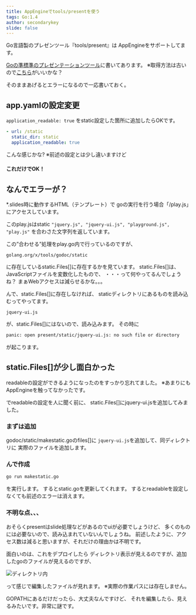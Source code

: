 ```yaml
---
title: AppEngineでtools/presentを使う
tags: Go:1.4
author: secondarykey
slide: false
---
```

Go言語製のプレゼンツール『tools/present』は
AppEngineをサポートしてます。

[Goの準標準のプレゼンテーションツール](http://d.hatena.ne.jp/taknb2nch/20140517/1400338219)に書いてあります。
※取得方法は古いので[こちら](http://qiita.com/secondarykey/items/6395900495f411f125f4)がいいかな？

そのままあげるとエラーになるので一応書いておく。

## app.yamlの設定変更

``` application_readable: true ```
をstatic設定した箇所に追加したらOKです。

```yaml
- url: /static
  static_dir: static
  application_readable: true
```

こんな感じかな?
※前述の設定とは少し違いますけど

#### これだけでOK！

## なんでエラーが？

*.slides時に動作するHTML（テンプレート）で
goの実行を行う場合「/play.js」にアクセスしています。

このplay.jsはstatic
``` "jquery.js", "jquery-ui.js", "playground.js", "play.js" ```
を合わさた文字列を返しています。

この”合わせる”処理をplay.go内で行っているのですが、

``` golang.org/x/tools/godoc/static ```

に存在しているstatic.Files[]に存在するかを見ています。
static.Files[]は、JavaScriptファイルを変数化したもので、
・・・って何やってるんでしょうね？
まぁWebアクセスは減らせるかな。。。

んで、static.Files[]に存在しなければ、
staticディレクトリにあるものを読み込むってやってます。

``` jquery-ui.js ```

が、static.Files[]にはないので、読み込みます。
その時に

```bash
panic: open present/static/jquery-ui.js: no such file or directory
```

が起こります。


## static.Files[]が少し面白かった

readableの設定ができるようになったのをすっかり忘れてました。
※あまりにもAppEngineを触ってなかったです。

でreadableの設定を人に聞く前に、
static.Files[]にjquery-ui.jsを追加してみました。

### まずは追加

godoc/static/makestatic.goのfiles[]に
``` jquery-ui.js ```を追加して、同ディレクトリに
実際のファイルを追加します。

### んで作成

```bash
go run makestatic.go
```

を実行します。
するとstatic.goを更新してくれます。
するとreadableを設定しなくても前述のエラーは消えます。

### 不明な点、、、

おそらくpresentはslide処理などがあるのでuiが必要でしょうけど、
多くのものには必要ないので、読み込まれていないんでしょうね。
前述したように、アクセス数は減ると思いますが、それだけの理由かは不明です。

面白いのは、これをデプロイしたら
ディレクトリ表示が見えるのですが、追加したgoのファイルが見えるのですが、

![ディレクトリ内](http://i.gyazo.com/165460e92c133833966ada87147ab73b.png)

って感じで編集したファイルが見れます。
※実際の作業パスには存在しません。

GOPATHにあるだけだったら、大丈夫なんですけど、
それを編集したら、見えるみたいです。非常に謎です。


